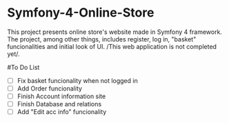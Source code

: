 # Symfony-4-Online-Store
This project presents online store's website made in Symfony 4 framework. The project, among other things, includes register, log in, "basket" funcionalities and initial look of UI. /This web application is not completed yet/.

#To Do List
- [ ] Fix basket funcionality when not logged in
- [ ] Add Order funcionality
- [ ] Finish Account information site
- [ ] Finish Database and relations
- [ ] Add "Edit acc info" funcionality
